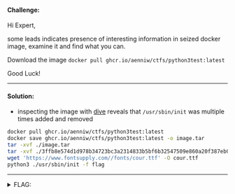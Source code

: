 #### Challenge:

Hi Expert,

some leads indicates presence of interesting information in seized docker image, examine it and find what you can. 

Download the image `docker pull ghcr.io/aenniw/ctfs/python3test:latest`

Good Luck!

---

#### Solution:

- inspecting the image with [dive](https://github.com/wagoodman/dive) reveals that `/usr/sbin/init` was multiple times added and removed

```bash
docker pull ghcr.io/aenniw/ctfs/python3test:latest
docker save ghcr.io/aenniw/ctfs/python3test:latest -o image.tar
tar -xvf ./image.tar
tar -xvf ./3ffb8e574d1d978b34723bc3a2314833b5bf6b32547509e860a20f387eb0d716/layer.tar 
wget 'https://www.fontsupply.com//fonts/cour.ttf' -O cour.ttf
python3 ./usr/sbin/init -f flag

```

---

<details><summary>FLAG:</summary>

```
FLAG{DDmL-mK70-P5Kx-sfrc}
```

</details>
<br/>
